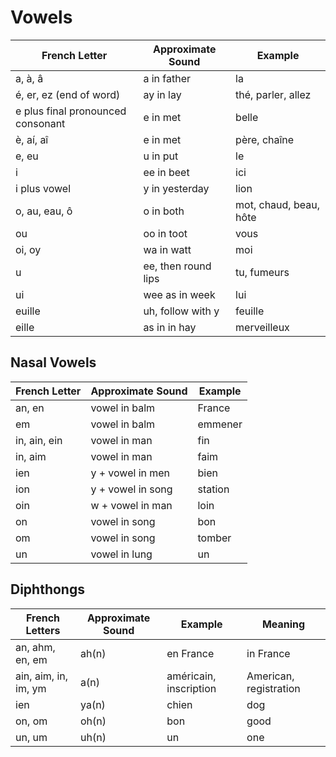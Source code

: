 # Vowels

| French Letter                     | Approximate Sound   | Example                |
| --------------------------------- | ------------------- | ---------------------- |
| a, à, â                           | a in father         | la                     |
| é, er, ez (end of word)           | ay in lay           | thé, parler, allez     |
| e plus final pronounced consonant | e in met            | belle                  |
| è, aí, aî                         | e in met            | père, chaîne           |
| e, eu                             | u in put            | le                     |
| i                                 | ee in beet          | ici                    |
| i plus vowel                      | y in yesterday      | lion                   |
| o, au, eau, ô                     | o in both           | mot, chaud, beau, hôte |
| ou                                | oo in toot          | vous                   |
| oi, oy                            | wa in watt          | moi                    |
| u                                 | ee, then round lips | tu, fumeurs            |
| ui                                | wee as in week      | lui                    |
| euille                            | uh, follow with y   | feuille                |
| eille                             | as in in hay        | merveilleux            |

## Nasal Vowels

| French Letter | Approximate Sound | Example |
| ------------- | ----------------- | ------- |
| an, en        | vowel in balm     | France  |
| em            | vowel in balm     | emmener |
| in, ain, ein  | vowel in man      | fin     |
| in, aim       | vowel in man      | faim    |
| ien           | y + vowel in men  | bien    |
| ion           | y + vowel in song | station |
| oin           | w + vowel in man  | loin    |
| on            | vowel in song     | bon     |
| om            | vowel in song     | tomber  |
| un            | vowel in lung     | un      |

## Diphthongs

| French Letters       | Approximate Sound | Example                | Meaning                |
| -------------------- | ----------------- | ---------------------- | ---------------------- |
| an, ahm, en, em      | ah(n)             | en France              | in France              |
| ain, aim, in, im, ym | a(n)              | américain, inscription | American, registration |
| ien                  | ya(n)             | chien                  | dog                    |
| on, om               | oh(n)             | bon                    | good                   |
| un, um               | uh(n)             | un                     | one                    |

